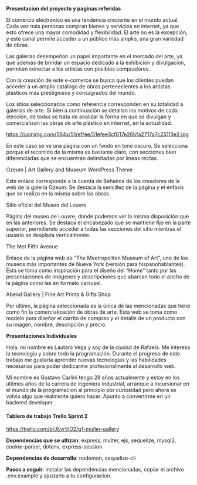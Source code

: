 **Presentacion del proyecto y paginas referidas**


El comercio electrónico es una tendencia creciente en el mundo actual. Cada vez más personas compran bienes y servicios en internet, ya que esto ofrece una mayor comodidad y flexibilidad. El arte no es la excepción, y este canal permite acceder a un público más amplio, una gran variedad de obras.

Las galerías desempeñan un papel importante en el mercado del arte, ya que además de brindar un espacio dedicado a la exhibición y divulgación, permiten conectar a los artistas con posibles compradores.

Con la creación de este e-comerce se busca que los clientes puedan acceder a un amplio catálogo de obras pertenecientes a los artistas plásticos más prestigiosos y consagrados del mundo.

Los sitios seleccionados como referencia corresponden en su totalidad a galerías de arte. Si bien a continuación se detallan los motivos de cada elección, de todas se trata de analizar la forma en que se divulgan y comercializan las obras de arte plástico en internet, en la actualidad.

https://i.pinimg.com/564x/51/ef/ee/51efee3cf017e26bfa2717a7c251f3e2.jpg

En este caso se ve una página con un fondo en tono oscuro. Se selecciona porque el recorrido de la misma es bastante claro, con secciones bien diferenciadas que se encuentran delimitadas por líneas rectas.

Ozeum | Art Gallery and Museum WordPress Theme

Este enlace corresponde a la cuenta de Behance de los creadores de la web de la galería Ozeum. Se destaca la sencillez de la página y el énfasis que se realiza en la misma sobre las obras.

Sitio oficial del Museo del Louvre

Página del museo de Louvre, donde podemos ver la misma disposición que en las anteriores. Se destaca el encabezado que se mantiene fijo en la parte superior, permitiendo acceder a todas las secciones del sitio mientras el usuario se desplaza verticalmente.

The Met Fifth Avenue

Enlace de la página web de “The Meetropolitan Museum of Art”, uno de los museos más importantes de Nueva York (versión para hispanohablantes). Ésta se toma como inspiración para el diseño del “Home” tanto por las presentaciones de imágenes y descripciones que abarcan todo el ancho de la página como las en formato carrusel.

Abend Gallery | Fine Art Prints & Gifts Shop

Por último, la página seleccionada es la única de las mencionadas que tiene como fin la comercialización de obras de arte. Esta web se toma como modelo para diseñar el carrito de compras y el detalle de un producto con su imagen, nombre, descripción y precio. 

**Presentaciones Individuales**

Hola, mi nombre es Lautaro Vega y soy de la ciudad de Rafaela. Me interesa la tecnología y sobre todo la programación. Durante el progreso de este trabajo me gustaría aprender nuevas tecnologías y las habilidades necesarias para poder dedicarme profesionalmente al desarrollo web.

Mi nombre es Gustavo Carlini tengo 28 años actualmente y estoy en los ultimos años de la carrera de ingeniera industrial, arranque a  incursionar en el mundo de la programacion al principio por curiosidad pero ahora se volvio algo que realmente quiero hacer. Apunto a convertirme en un backend developer.




#### Tablero de trabajo Trello Sprint 2
https://trello.com/b/JEvr5ID2/g1-muller-gallery


**Dependencias que se ultizan**:
express, multer, ejs, sequelize, mysql2, cookie-parser, dotenv, express-session

**Dependencias de desarrollo**:
nodemon, sequelize-cli

**Pasos a seguir**:
instalar las dependencias mencionadas, copiar el archivo .env.example y ajustarlo a tu configuracion.